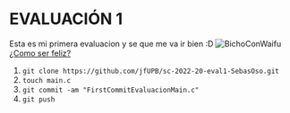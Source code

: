 # EVALUACIÓN 1
Esta es mi primera evaluacion y se que me va ir bien :D
![BichoConWaifu](https://pbs.twimg.com/media/E_BzpwBVEAARy7O?format=jpg&name=medium)
[¿Como ser feliz?](https://www.cigna.com/es-us/knowledge-center/how-to-be-happy)
1. `git clone https://github.com/jfUPB/sc-2022-20-eval1-SebasOso.git` 
2. `touch main.c`
3. `git commit -am "FirstCommitEvaluacionMain.c"`
4. `git push`
